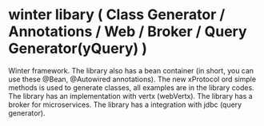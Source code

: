 # winter libary ( Class Generator / Annotations / Web / Broker / Query Generator(yQuery) )

Winter framework. The library also has a bean container (in short, you can use these @Bean, @Autowired annotations). The new xProtocol ord simple methods is used to generate classes, all examples are in the library codes.
The library has an implementation with vertx (webVertx).
The library has a broker for microservices.
The library has a integration with jdbc (query generator).
